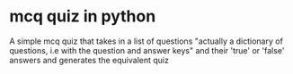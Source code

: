 # mcq quiz in python
 A simple mcq quiz that takes in a list of questions "actually a dictionary of questions, i.e with the question and answer keys"  and their 'true' or 'false' answers and generates the equivalent quiz
